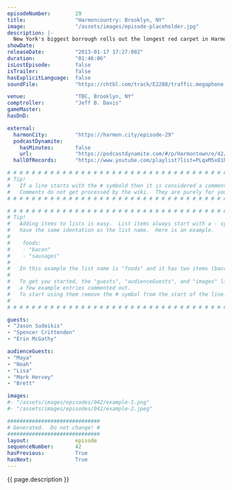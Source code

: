 ```yaml
---
episodeNumber:        29
title:                "Harmoncountry: Brooklyn, NY"
image:                "/assets/images/episode-placeholder.jpg"
description: |-
  New York's biggest borrough rolls out the longest red carpet in Harmoncountry yet. Jeff and Dan improvise a Black Mexican guest's screenplay. Jason Sudeikis drops by and jumps into D&D with astonishing vigor. Dan does a bad job of supporting Erin's PMS, then stage dives.
showDate:             
releaseDate:          "2013-01-17 17:27:00Z"
duration:             "01:46:06"
isLostEpisode:        false
isTrailer:            false
hasExplicitLanguage:  false
soundFile:            "https://chtbl.com/track/E2288/traffic.megaphone.fm/STA8916035221.mp3?updated=1560295539"

venue:                "TBC, Brooklyn, NY"
comptroller:          "Jeff B. Davis"
gameMaster:           
hasDnD:               

external:
  harmonCity:         "https://harmon.city/episode-29"
  podcastDynamite:
    hasMinutes:       false
    url:              "https://podcastdynamite.com/#/p/Harmontown/e/42/29"
  hallOfRecords:      "https://www.youtube.com/playlist?list=PLqxM5x81hNOZc3Q-mDiG3lG_Kv_VGrs8-"

# # # # # # # # # # # # # # # # # # # # # # # # # # # # # # # # # # # # # # # # # # # # #
# Tip!
#   If a line starts with the # symbold then it is considered a comment.
#   Comments do not get processed by the wiki.  They are purely for your information.
# # # # # # # # # # # # # # # # # # # # # # # # # # # # # # # # # # # # # # # # # # # # #

# # # # # # # # # # # # # # # # # # # # # # # # # # # # # # # # # # # # # # # # # # # # #
# Tip!
#   Adding items to lists is easy.  List items always start with a - symbol and have
#   have the same identation as the list name.  Here is an example.
#
#    foods:
#    - "bacon"
#    - "sausages"
#
#   In this example the list name is "foods" and it has two items (bacon, and sausages).
#
#   To get you started, the "guests", "audienceGuests", and "images" lists below have
#   a few example entries commented out.
#   To start using them remove the # symbol from the start of the line.
#
# # # # # # # # # # # # # # # # # # # # # # # # # # # # # # # # # # # # # # # # # # # # #

guests:
- "Jason Sudeikis"
- "Spencer Crittenden"
- "Erin McGathy"

audienceGuests:
- "Maya"
- "Noah"
- "Lisa"
- "Mark Hervey"
- "Brett"

images:
#- "/assets/images/episodes/042/example-1.png"
#- "/assets/images/episodes/042/example-2.jpeg"

##############################
# Generated.  Do not change! #
##############################
layout:               episode
sequenceNumber:       42
hasPrevious:          True
hasNext:              True
---
```


<!-- The episode description will be rendered here -->
{{ page.description }}

<!-- Add your content BELOW here -->
<!-- vvvvvvvvvvvvvvvvvvvvvvvvvvv -->




<!-- ^^^^^^^^^^^^^^^^^^^^^^^^^^^ -->
<!-- Add your content ABOVE here -->

<!-- The episode gallery will be rendered here -->